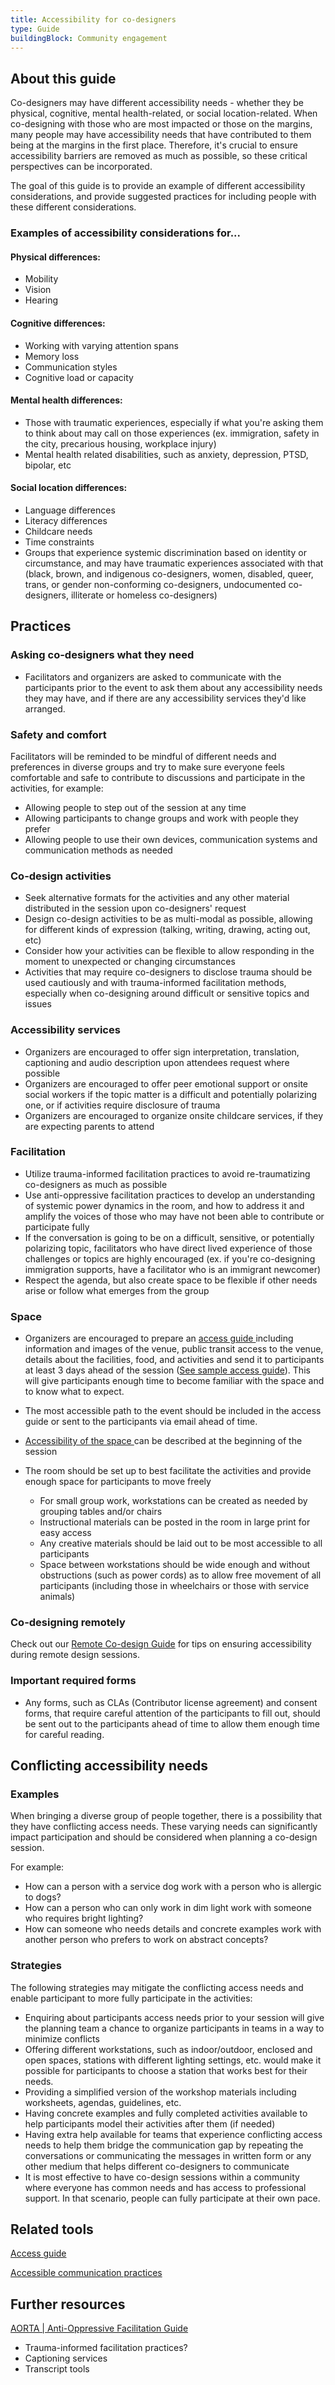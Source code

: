 ```yaml
---
title: Accessibility for co-designers
type: Guide
buildingBlock: Community engagement
---
```

## About this guide

Co-designers may have different accessibility needs - whether they be physical, cognitive, mental health-related, or
social location-related. When co-designing with those who are most impacted or those on the margins, many people may
have accessibility needs that have contributed to them being at the margins in the first place. Therefore, it's crucial
to ensure accessibility barriers are removed as much as possible, so these critical perspectives can be incorporated.

The goal of this guide is to provide an example of different accessibility considerations, and provide suggested
practices for including people with these different considerations.

### Examples of accessibility considerations for...

#### Physical differences:

* Mobility
* Vision
* Hearing

#### Cognitive differences:

* Working with varying attention spans
* Memory loss
* Communication styles
* Cognitive load or capacity

#### Mental health differences:

* Those with traumatic experiences, especially if what you're asking them to think about may call on those experiences
  (ex. immigration, safety in the city, precarious housing, workplace injury)
* Mental health related disabilities, such as anxiety, depression, PTSD, bipolar, etc

#### Social location differences:

* Language differences
* Literacy differences
* Childcare needs
* Time constraints
* Groups that experience systemic discrimination based on identity or circumstance, and may have traumatic experiences
  associated with that (black, brown, and indigenous co-designers, women, disabled, queer, trans, or gender
  non-conforming co-designers, undocumented co-designers, illiterate or homeless co-designers)

## Practices

### Asking co-designers what they need

* Facilitators and organizers are asked to communicate with the participants prior to the event to ask them about any
  accessibility needs they may have, and if there are any accessibility services they'd like arranged.

### Safety and comfort

Facilitators will be reminded to be mindful of different needs and preferences in diverse groups and try to make sure
everyone feels comfortable and safe to contribute to discussions and participate in the activities, for example:

* Allowing people to step out of the session at any time
* Allowing participants to change groups and work with people they prefer
* Allowing people to use their own devices, communication systems and communication methods as needed

### Co-design activities

* Seek alternative formats for the activities and any other material distributed in the session upon co-designers'
  request
* Design co-design activities to be as multi-modal as possible, allowing for different kinds of expression (talking,
  writing, drawing, acting out, etc)
* Consider how your activities can be flexible to allow responding in the moment to unexpected or changing circumstances
* Activities that may require co-designers to disclose trauma should be used cautiously and with trauma-informed
  facilitation methods, especially when co-designing around difficult or sensitive topics and issues

### Accessibility services

* Organizers are encouraged to offer sign interpretation, translation, captioning and audio description upon attendees
  request where possible
* Organizers are encouraged to offer peer emotional support or onsite social workers if the topic matter is a difficult
  and potentially polarizing one, or if activities require disclosure of trauma
* Organizers are encouraged to organize onsite childcare services, if they are expecting parents to attend

### Facilitation

* Utilize trauma-informed facilitation practices to avoid re-traumatizing co-designers as much as possible
* Use anti-oppressive facilitation practices to develop an understanding of systemic power dynamics in the room, and how
  to address it and amplify the voices of those who may have not been able to contribute or participate fully
* If the conversation is going to be on a difficult, sensitive, or potentially polarizing topic, facilitators who have
  direct lived experience of those challenges or topics are highly encouraged (ex. if you're co-designing immigration
  supports, have a facilitator who is an immigrant newcomer)
* Respect the agenda, but also create space to be flexible if other needs arise or follow what emerges from the group

### Space

* Organizers are encouraged to prepare an [access guide
  ](https://cities.inclusivedesign.ca/resources/access-guide/)including information and images of the venue, public
  transit access to the venue, details about the facilities, food, and activities and send it to participants at least 3
  days ahead of the session ([See sample access
  guide](https://docs.google.com/document/d/1wkB87u0Y_kAsFeilsYwLGOq-z5NOnLsM7W0cTd1rdnU/edit)). This will give
  participants enough time to become familiar with the space and to know what to expect.
* The most accessible path to the event should be included in the access guide or sent to the participants via email
  ahead of time.
* [Accessibility of the space ](https://cities.inclusivedesign.ca/resources/accessibility-of-the-space/)can be described
  at the beginning of the session
* The room should be set up to best facilitate the activities and provide enough space for participants to move freely

  * For small group work, workstations can be created as needed by grouping tables and/or chairs
  * Instructional materials can be posted in the room in large print for easy access
  * Any creative materials should be laid out to be most accessible to all participants
  * Space between workstations should be wide enough and without obstructions (such as power cords) as to allow free
    movement of all participants (including those in wheelchairs or those with service animals)

### Co-designing remotely

Check out our [Remote Co-design Guide](#) for tips on ensuring accessibility during remote design sessions.

### Important required forms

* Any forms, such as CLAs (Contributor license agreement) and consent forms, that require careful attention of the
  participants to fill out, should be sent out to the participants ahead of time to allow them enough time for careful
  reading.

## Conflicting accessibility needs

### Examples

When bringing a diverse group of people together, there is a possibility that they have conflicting access needs. These
varying needs can significantly impact participation and should be considered when planning a co-design session.

For example:

* How can a person with a service dog work with a person who is allergic to dogs?
* How can a person who can only work in dim light work with someone who requires bright lighting?
* How can someone who needs details and concrete examples work with another person who prefers to work on abstract
  concepts?

### Strategies

The following strategies may mitigate the conflicting access needs and enable participant to more fully participate in
the activities:

* Enquiring about participants access needs prior to your session will give the planning team a chance to organize
  participants in teams in a way to minimize conflicts
* Offering different workstations, such as indoor/outdoor, enclosed and open spaces, stations with different lighting
  settings, etc. would make it possible for participants to choose a station that works best for their needs.
* Providing a simplified version of the workshop materials including worksheets, agendas, guidelines, etc.
* Having concrete examples and fully completed activities available to help participants model their activities after
  them (if needed)
* Having extra help available for teams that experience conflicting access needs to help them bridge the communication
  gap by repeating the conversations or communicating the messages in written form or any other medium that helps
  different co-designers to communicate
* It is most effective to have co-design sessions within a community where everyone has common needs and has access to
  professional support. In that scenario, people can fully participate at their own pace.

## Related tools

[Access guide](#)

[Accessible communication practices](#)

## Further resources

[AORTA | Anti-Oppressive Facilitation Guide](https://aorta.coop/portfolio_page/anti-oppressive-facilitation/)

  * Trauma-informed facilitation practices?
  * Captioning services
  * Transcript tools
